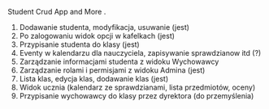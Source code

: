 Student Crud App and More .
1. Dodawanie studenta, modyfikacja, usuwanie (jest)
2. Po zalogowaniu widok opcji w kafelkach (jest)
3. Przypisanie studenta do klasy (jest)
4. Eventy w kalendarzu dla nauczyciela, zapisywanie sprawdzianow itd (?)
5. Zarządzanie informacjami studenta z widoku Wychowawcy 
6. Zarządzanie rolami i permisjami z widoku Admina (jest)
7. Lista klas, edycja klas, dodawanie klas (jest)
8. Widok ucznia (kalendarz ze sprawdzianami, lista przedmiotów, oceny)
9. Przypisanie wychowawcy do klasy przez dyrektora (do przemyślenia)
